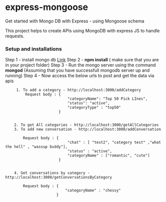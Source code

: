 # express-mongoose
Get started with Mongo DB with Express - using Mongoose schema 

This project helps to create APIs using MongoDB with express JS to handle requests. 

### Setup and installations 
Step 1 - install mongo db [Link](https://docs.mongodb.com/manual/installation/)
Step 2 - **npm install** ( make sure that you are in your project folder)
Step 3 - Run the mongo server using the command **mongod** (Assuming that you have successfull mongodb server up and running)
Step 4 - Now access the below urls to post and get the data via apis

         1. To add a category - http://localhost:3000/addCategory
             Request body : {
                                "categoryName": "Top 50 Pick LInes",
                                "status": "active",
                                "categoryType" : "top50"
                            }
             

        2. To get All categories - http://localhost:3000/getAllCategories
        3. To add new conversation - http://localhost:3000/addConversation
            
            Request body : {        
                                "chat" : [ "test2", "category test" ,"what the hell" , "wassup buddy"],
                                "status" : "active",
                                "categoryName" : ["romantic", "cute"]
                            }
               

        4. Get conversations by category - http://localhost:3000/getConversationsByCategory
            
            Request body : {
                               "categoryName" : "chessy"
                           }
              
        
